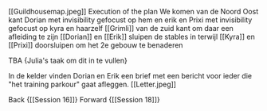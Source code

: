 [[Guildhousemap.jpeg]]
Execution of the plan
We komen van de Noord Oost kant 
Dorian met invisibility gefocust op hem en erik en Prixi met invisibility gefocust op kyra en haarzelf
[[Grimli]] van de zuid kant om daar een afleiding te zijn
[[Dorian]] en [[Erik]] sluipen de stables in terwijl [[Kyra]] en [[Prixi]] doorsluipen om het 2e gebouw te benaderen 

TBA
{Julia's taak om dit in te vullen}

In de kelder vinden Dorian en Erik een brief met een bericht voor ieder die "het training parkour" gaat afleggen. [[Letter.jpeg]]

Back {[[Session 16]]}
Forward {[[Session 18]]}